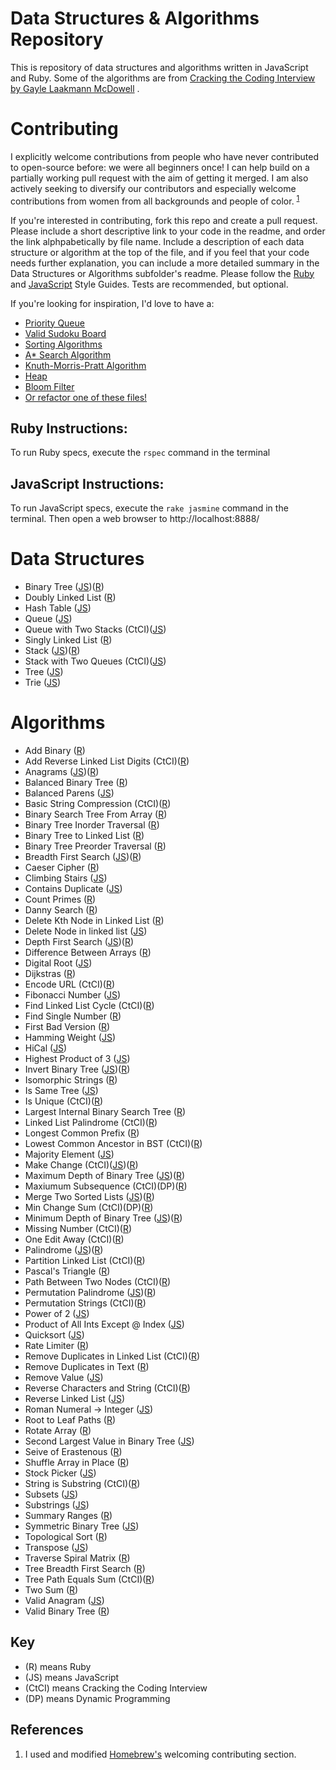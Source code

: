 Data Structures & Algorithms Repository
==========

This is repository of data structures and algorithms written in JavaScript and Ruby. Some of the algorithms are from
[Cracking the Coding Interview by Gayle Laakmann McDowell](http://www.amazon.com/gp/product/0984782850/ref=as_li_tl?ie=UTF8&camp=1789&creative=9325&creativeASIN=0984782850&linkCode=as2&tag=dbz03-20&linkId=LVVF6HDIDG3XQICI)
.
 
# Contributing
 
I explicitly welcome contributions from people who have never contributed to open-source before: we were all beginners once! I can help build on a partially working pull request with the aim of getting it merged. I am also actively seeking to diversify our contributors and especially welcome contributions from women from all backgrounds and people of color. <sup>[1](#References)</sup>

If you're interested in contributing, fork this repo and create a pull request. Please include a short descriptive link to your code in the readme, and order the link alphpabetically by file name. Include a description of each data structure or algorithm at the top of the file, and if you feel that your code needs further explanation, you can include a more detailed summary in the Data Structures or Algorithms subfolder's readme. Please follow the [Ruby](https://github.com/bbatsov/ruby-style-guide) and [JavaScript](https://github.com/airbnb/javascript) Style Guides. Tests are recommended, but optional.
 
If you're looking for inspiration, I'd love to have a:
 
 + [Priority Queue](https://en.wikipedia.org/wiki/Priority_queue)
 + [Valid Sudoku Board](https://en.wikipedia.org/wiki/Sudoku_solving_algorithms)
 + [Sorting Algorithms](https://en.wikipedia.org/wiki/Sorting_algorithm#Popular_sorting_algorithms)
 + [A* Search Algorithm](https://en.wikipedia.org/wiki/A*_search_algorithm)
 + [Knuth-Morris-Pratt Algorithm](https://en.wikipedia.org/wiki/Knuth%E2%80%93Morris%E2%80%93Pratt_algorithm)
 + [Heap](https://en.wikipedia.org/wiki/Heap_\(data_structure\))
 + [Bloom Filter](https://en.wikipedia.org/wiki/Bloom_filter)
 + [Or refactor one of these files!](/REFACTOR.md)
 
## Ruby Instructions:
 
 To run Ruby specs, execute the `rspec` command in the terminal
 
## JavaScript Instructions:
 
 To run JavaScript specs, execute the `rake jasmine` command in the terminal. Then open a web browser to
 http://localhost:8888/

# Data Structures

* Binary Tree ([JS](/data-structures/binary-tree.js))([R](/data-structures/binary_tree.rb))
* Doubly Linked List ([R](/data-structures/doubly_linked_list.rb))
* Hash Table ([JS](/data-structures/hash-table.js))
* Queue ([JS](/data-structures/queue.js))
* Queue with Two Stacks (CtCI)([JS](/data-structures/queue-with-two-stacks.js))
* Singly Linked List ([R](/data-structures/singly_linked_list.rb))
* Stack ([JS](/data-structures/stack.js))([R](/data-structures/linked_stack.rb))
* Stack with Two Queues (CtCI)([JS](/data-structures/stack-with-two-queues.js))
* Tree ([JS](/data-structures/tree.js))
* Trie ([JS](/data-structures/trie.js))

# Algorithms

* Add Binary ([R](/algorithms/add_binary.rb))
* Add Reverse Linked List Digits (CtCI)([R](/algorithms/add_reversed_linked_list_digits.rb))
* Anagrams ([JS](/algorithms/JavaScript/anagrams.js))([R](/algorithms/anagrams.rb))
* Balanced Binary Tree ([R](/algorithms/balanced_binary_tree.rb))
* Balanced Parens ([JS](/algorithms/balanced-parens.js))
* Basic String Compression (CtCI)([R](/algorithms/basic_string_compression.rb))
* Binary Search Tree From Array ([R](/algorithms/binary_search_tree_from_array.rb))
* Binary Tree Inorder Traversal ([R](/algorithms/binary_tree_inorder_traversal.rb))
* Binary Tree to Linked List ([R](/algorithms/binary_tree_to_linked_list.rb))
* Binary Tree Preorder Traversal ([R](/algorithms/binary_tree_preorder_traversal.rb))
* Breadth First Search ([JS](/algorithms/JavaScript/breadth-first-search.js))([R](/algorithms/graph_breadth_first_search.rb))
* Caeser Cipher ([R](/algorithms/caesar_cipher.rb))
* Climbing Stairs ([JS](/algorithms/climbing-stairs.js))
* Contains Duplicate ([JS](/algorithms/contains-duplicate.js))
* Count Primes ([R](/algorithms/count_primes.rb))
* Danny Search ([R](/algorithms/danny_search.rb))
* Delete Kth Node in Linked List ([R](/algorithms/delete_kth_node.rb))
* Delete Node in linked list ([JS](/algorithms/delete-node-in-linked-list.js))
* Depth First Search ([JS](/algorithms/depth-first-search.js))([R](/algorithms/graph_depth_first_search.rb))
* Difference Between Arrays ([R](/algorithms/difference_between_arrays.rb))
* Digital Root ([JS](/algorithms/digital-root.js))
* Dijkstras ([R](/algorithms/dijkstras.rb))
* Encode URL (CtCI)([R](/algorithms/encode_url.rb))
* Fibonacci Number ([JS](/algorithms/fibonacci-number.js))
* Find Linked List Cycle (CtCI)([R](/algorithms/find_linked_list_cycle.rb))
* Find Single Number ([R](/algorithms/find_single_number.rb))
* First Bad Version ([R](/algorithms/first_bad_version.rb))
* Hamming Weight ([JS](/algorithms/hamming-weight.js))
* HiCal ([JS](/algorithms/hical.js))
* Highest Product of 3 ([JS](/algorithms/highest-product-of-three.js))
* Invert Binary Tree ([JS](/algorithms/invert-binary-tree.js))([R](/algorithms/invert_binary_tree.rb))
* Isomorphic Strings ([R](/algorithms/isomorphic_strings.rb))
* Is Same Tree ([JS](/algorithms/is-same-tree.js))
* Is Unique (CtCI)([R](/algorithms/is_unique.rb))
* Largest Internal Binary Search Tree ([R](/algorithms/largest_internal_binary_search_tree.rb))
* Linked List Palindrome (CtCI)([R](/algorithms/linked_list_palindrome.rb))
* Longest Common Prefix ([R](/algorithms/longest_common_prefix.rb))
* Lowest Common Ancestor in BST (CtCI)([R](/algorithms/lowest_common_ancestor.rb))
* Majority Element ([JS](/algorithms/majority-element.js))
* Make Change (CtCI)([JS](/algorithms/make-change.js))([R](/algorithms/make_change.rb)) 
* Maximum Depth of Binary Tree ([JS](/algorithms/maximum-depth-of-binary-tree.js))([R](/algorithms/maximum_depth_of_binary_tree.rb))
* Maxiumum Subsequence (CtCI)(DP)([R](/algorithms/max_subsequence.rb))
* Merge Two Sorted Lists ([JS](/algorithms/merge-two-sorted-lists.js))([R](/algorithms/merge_sorted_arrays.rb))
* Min Change Sum (CtCI)(DP)([R](/algorithms/min_change_sum.rb))
* Minimum Depth of Binary Tree ([JS](/algorithms/minimum-depth-of-binary-tree.js))([R](/algorithms/minimum_depth_of_binary_tree.rb))
* Missing Number (CtCI)([R](/algorithms/missing_number.rb))
* One Edit Away (CtCI)([R](/algorithms/one_edit_away.rb))
* Palindrome ([JS](/algorithms/palindrome.js))([R](/algorithms/palindrome_linked_list.rb))
* Partition Linked List (CtCI)([R](/algorithms/partition_linked_list.rb))
* Pascal's Triangle ([R](/algorithms/pascals_triangle.rb))
* Path Between Two Nodes (CtCI)([R](/algorithms/path_between_two_nodes.rb))
* Permutation Palindrome ([JS](/algorithms/permutation-palindrome.js))([R](/algorithms/permutation_palindrome.rb))
* Permutation Strings (CtCI)([R](/algorithms/permutations_strings.rb))
* Power of 2 ([JS](/algorithms/power-of-two.js))
* Product of All Ints Except @ Index ([JS](/algorithms/product-of-ints.js))
* Quicksort ([JS](/algorithms/quicksort.js))
* Rate Limiter ([R](/algorithms/rate_limiter.rb))
* Remove Duplicates in Linked List (CtCI)([R](/algorithms/remove_duplicates_from_linked_list.rb))
* Remove Duplicates in Text ([R](/algorithms/remove_duplicates.rb))
* Remove Value ([JS](/algorithms/remove-value.js))
* Reverse Characters and String (CtCI)([R](/algorithms/reverse_characters_and_string.rb))
* Reverse Linked List ([JS](/algorithms/reverse-linked-list.js))
* Roman Numeral -> Integer ([JS](/algorithms/roman-numeral-to-integer.js))
* Root to Leaf Paths ([R](/algorithms/root_to_leaf_paths.rb))
* Rotate Array ([R](/algorithms/rotate_array.rb))
* Second Largest Value in Binary Tree ([JS](/algorithms/second-largest-binary-tree.js))
* Seive of Erastenous ([R](/algorithms/seive_of_erastenous.rb))
* Shuffle Array in Place ([R](/algorithms/shuffle_array_in_place.rb))
* Stock Picker ([JS](/algorithms/stock-picker.js))
* String is Substring (CtCI)([R](/algorithms/string_is_substring.rb))
* Subsets ([JS](/algorithms/subsets.js))
* Substrings ([JS](/algorithms/substrings.js))
* Summary Ranges ([R](/algorithms/summary_ranges.rb))
* Symmetric Binary Tree ([JS](/algorithms/symmetric-binary-tree.js))
* Topological Sort ([R](/algorithms/topological_sort.rb))
* Transpose ([JS](/algorithms/transpose.js))
* Traverse Spiral Matrix ([R](/algorithms/traverse_spiral_matrix.rb))
* Tree Breadth First Search ([R](/algorithms/tree_breadth_first_search.rb))
* Tree Path Equals Sum (CtCI)([R](/algorithms/tree_path_equals_sum.rb))
* Two Sum ([R](/algorithms/two_sum.rb))
* Valid Anagram ([JS](/algorithms/valid-anagram.js))
* Valid Binary Tree ([R](/algorithms/valid_binary_tree.rb))

## Key
- (R) means Ruby
- (JS) means JavaScript
- (CtCI) means Cracking the Coding Interview
- (DP) means Dynamic Programming


## References

  1. I used and modified [Homebrew's](https://github.com/Homebrew/brew#contributing) welcoming contributing section.
